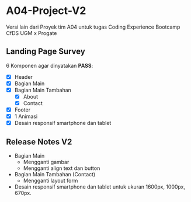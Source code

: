 # A04-Project-V2
Versi lain dari Proyek tim A04 untuk tugas Coding Experience Bootcamp CfDS UGM x Progate

## Landing Page Survey

6 Komponen agar dinyatakan **PASS**:
- [x] Header 
- [x] Bagian Main 
- [x] Bagian Main Tambahan
  - [x] About 
  - [x] Contact
- [x] Footer 
- [x] 1 Animasi 
- [x] Desain responsif smartphone dan tablet

## Release Notes V2
- Bagian Main 
  - Mengganti gambar
  - Mengganti align text dan button
- Bagian Main Tambahan (Contact)
  - Mengganti layout form
- Desain responsif smartphone dan tablet untuk ukuran 1600px, 1000px, 670px.

